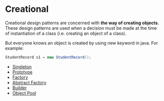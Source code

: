 # Creational

Creational design patterns are concerned with **the way of creating objects.** These design patterns are used when a decision must be made at the time of instantiation of a class (i.e. creating an object of a class).

But everyone knows an object is created by using new keyword in java. For example:

```java
StudentRecord s1 = new StudentRecord();
```

- [Singleton](Singleton.md)
- [Prototype](Prototype.md)
- [Factory](Factory.md)
- [Abstract Factory](Abstract_Factory.md)
- [Builder](Builder.md)
- [Object Pool](Object_Pool.md)

